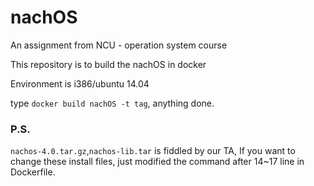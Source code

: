 # nachOS 

An assignment from NCU - operation system course

This repository is to build the nachOS in docker

Environment is i386/ubuntu 14.04

type `docker build nachOS -t tag`, anything done.


### P.S. 
`nachos-4.0.tar.gz`,`nachos-lib.tar` is fiddled by our TA, 
If you want to change these install files, just modified the command after 14~17 line in Dockerfile.




